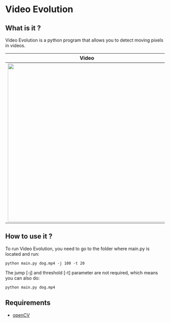 # Video Evolution

## What is it ?

Video Evolution is a python program that allows you to detect moving pixels in videos.

Video | Output image
----- | ------------
<a href="https://www.youtube.com/watch?v=cG_7OxVTfgc" target="_blank"><img width="500px" src="http://img.youtube.com/vi/cG_7OxVTfgc/0.jpg"/></a> | <img width="500px" src="https://i.imgur.com/bLwxt2j.jpg"/>


## How to use it ?

To run Video Evolution, you need to go to the folder where main.py is located and run:
```
python main.py dog.mp4 -j 100 -t 20
```
The jump [-j] and threshold [-t] parameter are not required, which means you can also do:
```
python main.py dog.mp4
```

## Requirements

- [openCV](https://pypi.org/project/opencv-python/)
